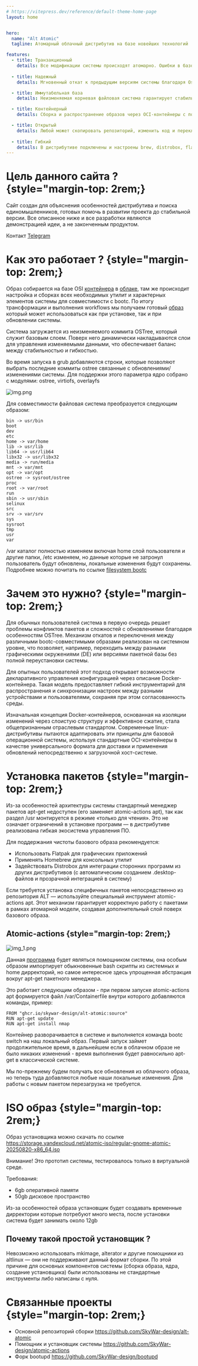 ```yaml
---
# https://vitepress.dev/reference/default-theme-home-page
layout: home


hero:
  name: "Alt Atomic"
  tagline: Атомарный облачный дистрибутив на базе новейших технологий

features:
  - title: Транзакционный
    details: Все модификации системы происходят атомарно. Ошибки в базовом образе останавливают распространение обновления
    
  - title: Надежный
    details: Мгновенный откат к предыдущим версиям системы благодаря Ostree и интеграции в grub

  - title: Иммутабельная база
    details: Неизменяемая корневая файловая система гарантирует стабильность и безопасность для ключевых папок системы

  - title: Контейнерный
    details: Сборка и распространение образов через OCI-контейнеры с помощью bootc.

  - title: Открытый
    details: Любой может скопировать репозиторий, изменить код и переключиться на свой образ 
    
  - title: Гибкий
    details: В дистрибутиве подключены и настроены brew, distrobox, flatpak и стандартный apt-get
---
```


# Цель данного сайта ? {style="margin-top: 2rem;}
Сайт создан для объяснения особенностей дистрибутива и поиска единомышленников, готовых помочь в развитии проекта до стабильной версии.
Все описанное ниже и все разработки являются демонстрацией идеи, а не законченным продуктом.

Контакт [Telegram](https://t.me/dimcha_al)

# Как это работает ?  {style="margin-top: 2rem;}

Образ собирается на базе OSI [контейнера](https://registry.altlinux.org/image/sisyphus%2Fbase) в [облаке](https://github.com/SkyWar-design/alt-atomic/actions), там же происходит настройка и сборках
всех необходимых утилит и характерных элементов системы для совместимости с bootc. По итогу трансформации и выполнения workflows мы получаем готовый [образ](https://ghcr.io/skywar-design/alt-atomic)
который может использоваться как при установке, так и при обновлении системы. 

Система загружается из неизменяемого коммита OSTree, который служит базовым слоем. Поверх него динамически накладываются слои для управления изменяемыми данными, что обеспечивает баланс между стабильностью и гибкостью.

Во время запуска в grub добавляются строки, которые позволяют выбрать последние коммиты ostree связанные с обновлениями/изменениями системы. Для поддержки этого параметра
ядро собрано с модулями: ostree, virtiofs, overlayfs

![img.png](/src/img/img.png)

Для совместимости файловая система преобразуется следующим образом:

```
bin -> usr/bin
boot
dev
etc
home -> var/home
lib -> usr/lib
lib64 -> usr/lib64
libx32 -> usr/libx32
media -> run/media
mnt -> var/mnt
opt -> var/opt
ostree -> sysroot/ostree
proc
root -> var/root
run
sbin -> usr/sbin
selinux
src
srv -> var/srv
sys
sysroot
tmp
usr
var
```

/var каталог полностью изменяем включая home слой пользователя и другие папки, /etc изменяем, но данные которые не затронул пользователь будут обновлены, локальные изменения будут сохранены. 
Подробнее можно почитать по ссылке [filesystem bootc](https://containers.github.io/bootc/filesystem.html) 

# Зачем это нужно?  {style="margin-top: 2rem;}

Для обычных пользователей система в первую очередь решает проблемы конфликтов пакетов и сложностей с обновлениями благодаря особенностям OSTree. Механизм откатов и переключения между различными bootc-совместимыми образами реализован на системном уровне, что позволяет, например, переходить между разными графическими окружениями (DE) или версиями пакетной базы без полной переустановки системы.

Для опытных пользователей этот подход открывает возможности декларативного управления конфигурацией через описание Docker-контейнера. Такая модель предоставляет гибкий инструментарий для распространения и синхронизации настроек между разными устройствами и пользователями, сохраняя при этом согласованность среды.

Изначальная концепция Docker-контейнеров, основанная на изоляции изменений через слоистую структуру и эффективное сжатие, стала общепризнанным отраслевым стандартом. Современные linux-дистрибутивы пытаются адаптировать эти принципы для базовой операционной системы, используя стандартные OCI-контейнеры в качестве универсального формата для доставки и применения обновлений непосредственно к загрузочной хост-системе.

# Установка пакетов  {style="margin-top: 2rem;}

Из-за особенностей архитектуры системы стандартный менеджер пакетов apt-get недоступен (его заменяет atomic-actions apt), так как раздел /usr монтируется в режиме «только для чтения». 
Это не означает ограничений в установке программ — в дистрибутиве реализована гибкая экосистема управления ПО.

Для поддержания чистоты базового образа рекомендуется:
- Использовать Flatpak для графических приложений
- Применять Homebrew для консольных утилит
- Задействовать Distrobox для интеграции сторонних программ из других дистрибутивов (с автоматическим созданием .desktop-файлов и прозрачной интеграцией в систему)

Если требуется установка специфичных пакетов непосредственно из репозитория ALT — используйте специальный инструмент atomic-actions apt. 
Этот механизм гарантирует корректную работу с пакетами в рамках атомарной модели, создавая дополнительный слой поверх базового образа.

## Atomic-actions  {style="margin-top: 2rem;}
![img_1.png](/src/img/img_1.png)

Данная [программа](https://github.com/SkyWar-design/atomic-actions) будет являться помощником системы, она особым образом импортирует обыкновенные bash скрипты из системных и home дирректорий, но самое интересное здесь упрощенная абстракция вокруг apt-get пакетного менеджера.

Это работает следующим образом - при первом запуске atomic-actions apt формируется файл /var/Containerfile внутри которого добавляются команды, пример:
```
FROM "ghcr.io/skywar-design/alt-atomic:source"
RUN apt-get update
RUN apt-get install nmap
```
Контейнер разворачивается в системе и выполняется команда bootc switch на наш локальный образ. Первый запуск займет продолжительное время, в дальнейшем если в облачном образе не было никаких изменений - время выполнения будет равносильно apt-get в классической системе.

Мы по-прежнему будем получать все обновления из облачного образа, но теперь туда добавляются любые наши локальные изменения. Для работы с новым пакетом перезагрузка не требуется.

# ISO образ  {style="margin-top: 2rem;}
Образ установщика можно скачать по ссылке https://storage.yandexcloud.net/atomic-iso/regular-gnome-atomic-20250820-x86_64.iso

Внимание! Это прототип системы, тестировалось только в виртуальной среде.

Требования:
- 6gb оперативной памяти
- 50gb дисковое пространство

Из-за особенностей образа установщик будет создавать временные дирректории которые потребуют много места, после установки система будет занимать около 12gb

## Почему такой простой установщик ?
Невозможно использовать mkimage, alterator и другие помощники из altlinux — они не поддерживают данный формат сборки. По этой причине для основных компонентов системы (сборка образа, ядра, создание установщика) были использованы не стандартные инструменты либо написаны с нуля.

# Связанные проекты  {style="margin-top: 2rem;}
- Основной репозиторий сборки https://github.com/SkyWar-design/alt-atomic
- Помощник и установщик системы https://github.com/SkyWar-design/atomic-actions
- Форк bootupd https://github.com/SkyWar-design/bootupd
